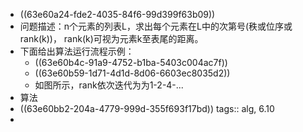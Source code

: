 - ((63e60a24-fde2-4035-84f6-99d399f63b09))
- 问题描述：n个元素的列表L，求出每个元素在L中的次第号(秩或位序或rank(k))， rank(k)可视为元素k至表尾的距离。
- 下面给出算法运行流程示例：
	- ((63e60b4c-91a9-4752-b1ba-5403c004ac7f))
	- ((63e60b59-1d71-4d1d-8d06-6603ec8035d2))
	- 如图所示，rank依次迭代为为1-2-4-...
- 算法
- ((63e60bb2-204a-4779-999d-355f693f17bd))
  tags:: alg, 6.10
-